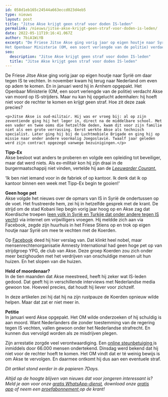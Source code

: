 ```yaml
---
id: 058d1eb165c24544a663eccd023d4eb5
type: nieuws
layout: post
title: "Jitse Akse krijgt geen straf voor doden IS-leden"
permalink: /nieuws/jitse-akse-krijgt-geen-straf-voor-doden-is-leden/
date: 2022-05-11T19:16:41.067Z
author: 7biA1WiYB
excerpt: "De Friese Jitse Akse ging vorig jaar op eigen houtje naar Syrië om daar tegen IS te vechten. In november kwam hij terug naar Nederland om even op adem te komen. En in januari werd hij in Arnhem opgepakt. 
Het Openbaar Ministerie (OM, een soort verlengde van de politie) verdacht Akse van moord op IS-strijders. Maar nu kan hij opgelucht ademhalen: hij hoeft niet voor de rechter te komen en krijgt geen straf. Hoe zit deze zaak precies?  "
seo:
  description: "Jitse Akse krijgt geen straf voor doden IS-leden"
  title: "Jitse Akse krijgt geen straf voor doden IS-leden"
---
```

De Friese Jitse Akse ging vorig jaar op eigen houtje naar Syrië om daar tegen IS te vechten. In november kwam hij terug naar Nederland om even op adem te komen. En in januari werd hij in Arnhem opgepakt. 
Het Openbaar Ministerie (OM, een soort verlengde van de politie) verdacht Akse van moord op IS-strijders. Maar nu kan hij opgelucht ademhalen: hij hoeft niet voor de rechter te komen en krijgt geen straf. Hoe zit deze zaak precies?  

    <p>Jitse Akse is oud-militair. Hij was er vroeg bij: al op zijn zeventiende ging hij het leger in, direct na de middelbare school. Met een vader en twee ooms die hetzelfde deden, kwam dit voor zijn familie niet als een grote verrassing. Eerst werkte Akse als technisch specialist. Later ging hij bij de Luchtmobiele Brigade en ging hij op missie naar onder andere voormalig Joegoslavië. Twaalf jaar geleden werd zijn contract opgezegd vanwege bezuinigingen.</p>
<p><strong>Tipp-Ex</strong><br>Akse besloot wat anders te proberen en volgde een opleiding tot beveiliger, maar dat werd niets. Als ex-militair kon hij zijn draai in de burgermaatschappij niet vinden, vertelde hij aan de <a href="https://www.lc.nl/plus/Interview-het-verhaal-van-Jitse-Akse-21115130.html"><em>Leeuwarder Courant</em>.</a></p>
<p>‘Ik ben niet iemand voor in de fabriek of op kantoor. Ik denk dat ik op kantoor binnen een week met Tipp-Ex begin te gooien!'</p>
<p><strong>Geen hoge pet</strong><br>Akse volgde het nieuws over de opmars van IS in Syrië de ondertussen op de voet. Het frustreerde hem, zei hij in hetzelfde gesprek met de krant. De strijd om de stad Kobani liep begin vorig jaar hoog op en Akse zag dat Koerdische troepen (<a href="https://7dagen.netlify.app/nieuws/wie-zijn-de-koerden">een volk in Syrië en Turkije dat onder andere tegen IS vecht</a>) via internet om vrijwilligers vroegen. Hij meldde zich aan via Facebook, zegde zijn huurhuis in het Friese Stiens op en trok op eigen houtje naar Syrië om mee te vechten met de Koerden.</p>
<p>Op <a href="https://www.facebook.com/jitse.akse?fref=ts">Facebook</a> deed hij hier verslag van. Dat klinkt heel nobel, maar mensenrechtenorganisatie Amnesty International had geen hoge pet op van strijdgroep YPG, de club van Akse. Deze groep Koerden zou zich onder meer bezighouden met het verdrijven van onschuldige mensen uit hun huizen. En het slopen van die huizen.</p>
<p><strong>Held of moordenaar?</strong><br>In de tien maanden dat Akse meestreed, heeft hij zeker wat IS-leden gedood. Dat geeft hij in verschillende interviews met Nederlandse media gewoon toe. Hoeveel precies, dat houdt hij liever voor zichzelf.</p>
<p>In deze artikelen zei hij dat hij na zijn rustpauze de Koerden opnieuw wilde helpen. Maar dat zat er niet meer in.</p>
<p><strong>Petitie</strong><br>In januari werd Akse opgepakt. Het OM wilde onderzoeken of hij schuldig is aan moord. Want Nederlanders die zonder toestemming van de regering tegen IS vechten, vallen gewoon onder het Nederlandse strafrecht. En kunnen dus vervolgd worden als ze misdrijven plegen. </p>
<p>Zijn arrestatie zorgde veel verontwaardiging. Een <a href="http://www.petities24.com/steun_jitse_akse">online steunbetuiging </a>is inmiddels door 66.000 mensen ondertekend. Dinsdag werd bekend dat hij niet voor de rechter hoeft te komen. Het OM vindt dat er té weinig bewijs is om Akse te vervolgen. En daarmee ontkomt hij dus aan een eventuele straf. </p>
<p><em>Dit artikel stond eerder in de papieren 7Days. </em></p>
<p><em>Altijd op de hoogte blijven van nieuws dat voor jongeren interessant is? Meld je aan voor onze <a href="https://7dagen.netlify.app/whatsapp">gratis WhatsApp-dienst</a>, download onze <a href="https://7dagen.netlify.app/app">gratis app</a> of neem een <a href="https://abonneren.sevendays.nl/abonneren/abonnementen/ae/artikel">proefabonnement </a>op de krant!</em></p>  
